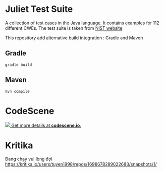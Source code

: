 # Juliet Test Suite

A collection of test cases in the Java language. It contains examples for 112 different CWEs. 
The test suite is taken from [NIST website](https://samate.nist.gov/SRD/testsuite.php)

This repository add alternative build integration : Gradle and Maven

## Gradle

```
gradle build
```

## Maven

```
mvn compile
```

# CodeScene

[![](https://codescene.io/projects/5814/status.svg) Get more details at **codescene.io**.](https://codescene.io/projects/5814/jobs/16469/results)

# Kritika
Đang chạy vui lòng đợi https://kritika.io/users/tuyen1998/repos/1698678289022683/snapshots/1/
